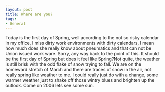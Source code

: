 ```yaml
---
layout: post
title: Where are you?
tags:
- General
---
```

Today is the first day of Spring, well according to the not so risky calendar in my office, I miss dirty work environments with dirty calendars, I mean how much does she really know about pneumatics and that can not be Union issued work ware.
Sorry, any way back to the point of this. It should be the first day of Spring but does it feel like Spring?Not quite, the weather is still brisk with the odd flake of snow trying to fall. We are on the homeward stretch of March and there are traces of snow in the air, not really spring like weather to me.
I could really just do with a change, some warmer weather just to shake off those wintry blues and brighten up the outlook. Come on 2006 lets see some sun.
